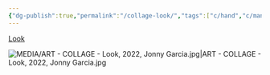 ```yaml
---
{"dg-publish":true,"permalink":"/collage-look/","tags":["c/hand","c/man","c/colour-bw","c/faceless","collage/year-2022","collage/book/2022"],"created":"2024-06-28T12:56:49.000-04:00","updated":"2025-08-27T16:08:14.874-04:00"}
---
```



[Look](https://www.instagram.com/p/CdouNN0O-4w/)

![MEDIA/ART - COLLAGE - Look, 2022, Jonny Garcia.jpg|ART - COLLAGE - Look, 2022, Jonny Garcia.jpg](/img/user/MEDIA/ART%20-%20COLLAGE%20-%20Look,%202022,%20Jonny%20Garcia.jpg)
